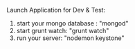 Launch Application for Dev & Test:
  1. start your mongo database : "mongod"
  2. start grunt watch: "grunt watch"
  3. run your server: "nodemon keystone"
